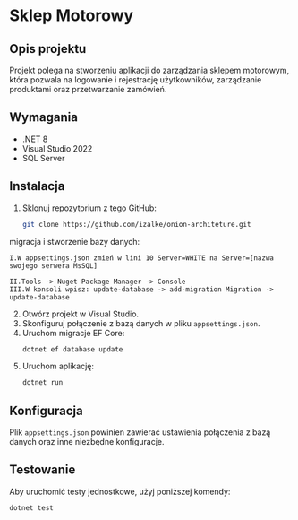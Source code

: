 # Sklep Motorowy

## Opis projektu
Projekt polega na stworzeniu aplikacji do zarządzania sklepem motorowym, która pozwala na logowanie i rejestrację użytkowników, zarządzanie produktami oraz przetwarzanie zamówień.

## Wymagania
- .NET 8
- Visual Studio 2022
- SQL Server

## Instalacja
1. Sklonuj repozytorium z tego GitHub:
    ```bash
    git clone https://github.com/izalke/onion-architeture.git
    ```

migracja i stworzenie bazy danych:

    I.W appsettings.json zmień w lini 10 Server=WHITE na Server=[nazwa swojego serwera MsSQL]

    II.Tools -> Nuget Package Manager -> Console
    III.W konsoli wpisz: update-database -> add-migration Migration -> update-database


2. Otwórz projekt w Visual Studio.
3. Skonfiguruj połączenie z bazą danych w pliku `appsettings.json`.
4. Uruchom migracje EF Core:
    ```bash
    dotnet ef database update
    ```
5. Uruchom aplikację:
    ```bash
    dotnet run
    ```

## Konfiguracja
Plik `appsettings.json` powinien zawierać ustawienia połączenia z bazą danych oraz inne niezbędne konfiguracje.

## Testowanie
Aby uruchomić testy jednostkowe, użyj poniższej komendy:
```bash
dotnet test

